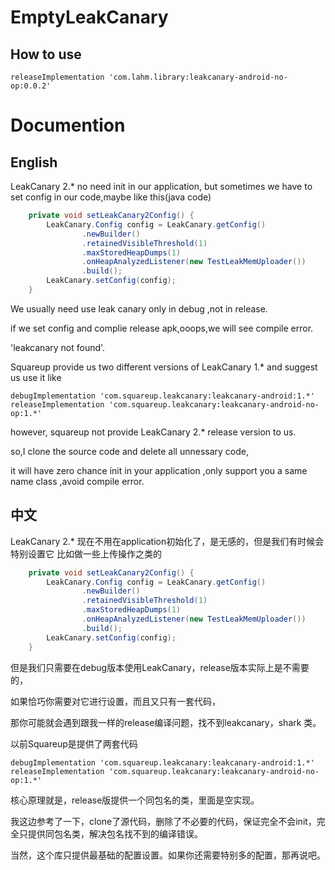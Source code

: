 # EmptyLeakCanary


## How to use

```
releaseImplementation 'com.lahm.library:leakcanary-android-no-op:0.0.2'
```

# Documention
## English

LeakCanary 2.* no need init in our application, but sometimes we have to set config in our code,maybe like this(java code)

```java
    private void setLeakCanary2Config() {
        LeakCanary.Config config = LeakCanary.getConfig()
                .newBuilder()
                .retainedVisibleThreshold(1)
                .maxStoredHeapDumps(1)
                .onHeapAnalyzedListener(new TestLeakMemUploader())
                .build();
        LeakCanary.setConfig(config);
    }
```

We usually need use leak canary only in debug ,not in release.

if we set config and complie release apk,ooops,we will see compile error.

'leakcanary not found'.

Squareup provide us two different versions of LeakCanary 1.* and suggest us use it like

```
debugImplementation 'com.squareup.leakcanary:leakcanary-android:1.*'
releaseImplementation 'com.squareup.leakcanary:leakcanary-android-no-op:1.*'
```

however, squareup not provide LeakCanary 2.* release version to us.

so,I clone the source code and delete all unnessary code,

it will have zero chance init in your application ,only support you a same name class ,avoid compile error.

## 中文
LeakCanary 2.* 现在不用在application初始化了，是无感的，但是我们有时候会特别设置它
比如做一些上传操作之类的
```java
    private void setLeakCanary2Config() {
        LeakCanary.Config config = LeakCanary.getConfig()
                .newBuilder()
                .retainedVisibleThreshold(1)
                .maxStoredHeapDumps(1)
                .onHeapAnalyzedListener(new TestLeakMemUploader())
                .build();
        LeakCanary.setConfig(config);
    }
```
但是我们只需要在debug版本使用LeakCanary，release版本实际上是不需要的，

如果恰巧你需要对它进行设置，而且又只有一套代码，

那你可能就会遇到跟我一样的release编译问题，找不到leakcanary，shark 类。

以前Squareup是提供了两套代码

```
debugImplementation 'com.squareup.leakcanary:leakcanary-android:1.*'
releaseImplementation 'com.squareup.leakcanary:leakcanary-android-no-op:1.*'
```

核心原理就是，release版提供一个同包名的类，里面是空实现。

我这边参考了一下，clone了源代码，删除了不必要的代码，保证完全不会init，完全只提供同包名类，解决包名找不到的编译错误。

当然，这个库只提供最基础的配置设置。如果你还需要特别多的配置，那再说吧。


